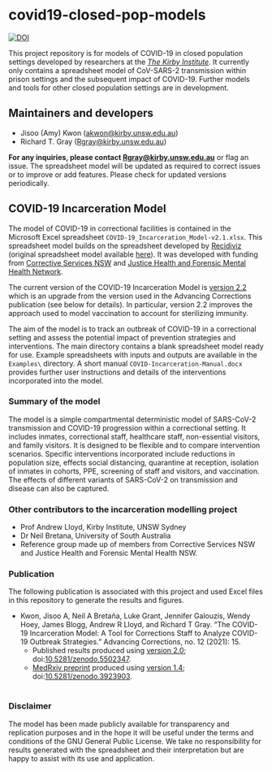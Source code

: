 # covid19-closed-pop-models

[![DOI](https://zenodo.org/badge/DOI/10.5281/zenodo.3825969.svg)](https://doi.org/10.5281/zenodo.3825969)

This project repository is for models of COVID-19 in closed population settings developed by researchers at the [_The Kirby Institute_](https://kirby.unsw.edu.au/). It currently only contains a spreadsheet model of CoV-SARS-2 transmission within prison settings and the subsequent impact of COVID-19. Further models and tools for other closed population settings are in development.

## Maintainers and developers

* Jisoo (Amy) Kwon (akwon@kirby.unsw.edu.au)
* Richard T. Gray (Rgray@kirby.unsw.edu.au)

**For any inquiries, please contact Rgray@kirby.unsw.edu.au** or flag an issue. The spreadsheet model will be updated as required to correct issues or to improve or add features. Please check for updated versions periodically. 

## COVID-19 Incarceration Model

The model of COVID-19 in correctional facilities is contained in the Microsoft Excel spreadsheet `COVID-19_Incarceration_Model-v2.1.xlsx`. This spreadsheet model builds on the spreadsheet developed by [Recidiviz](https://www.recidiviz.org/) (original spreadsheet model available [here](https://github.com/Recidiviz/covid19-dashboard)). It was developed with funding from [Corrective Services NSW](https://www.correctiveservices.justice.nsw.gov.au/) and [Justice Health and Forensic Mental Health Network](https://www.justicehealth.nsw.gov.au/). 

The current version of the COVID-19 Incarceration Model is [version 2.2](https://github.com/The-Kirby-Institute/covid19-closed-pop-models/releases/tag/v2.2) which is an upgrade from the version used in the Advancing Corrections publication (see below for details). In particular, version 2.2 improves the approach used to model vaccination to account for sterilizing immunity.

The aim of the model is to track an outbreak of COVID-19 in a correctional setting and assess the potential impact of prevention strategies and interventions. The main directory contains a blank spreadsheet model ready for use. Example spreadsheets with inputs and outputs are available in the `Examples\` directory. A short manual `COVID-Incarceration-Manual.docx` provides further user instructions and details of the interventions incorporated into the model. 

### Summary of the model 

The model is a simple compartmental deterministic model of SARS-CoV-2 transmission and COVID-19 progression within a correctional setting. It includes inmates, correctional staff, healthcare staff, non-essential visitors, and family visitors. It is designed to be flexible and to compare intervention scenarios. Specific interventions incorporated include reductions in population size, effects social distancing, quarantine at reception, isolation of inmates in cohorts, PPE, screening of staff and visitors, and vaccination. The effects of different variants of SARS-CoV-2 on transmission and disease can also be captured. 

### Other contributors to the incarceration modelling project

* Prof Andrew Lloyd, Kirby Institute, UNSW Sydney
* Dr Neil Bretana, University of South Australia
* Reference group made up of members from Corrective Services NSW and Justice Health and Forensic Mental Health NSW. 

### Publication

The following publication is associated with this project and used Excel files in this repository to generate the results and figures. 

- Kwon, Jisoo A, Neil A Bretaña, Luke Grant, Jennifer Galouzis, Wendy Hoey, James Blogg, Andrew R Lloyd, and Richard T Gray. “The COVID-19 Incarceration Model: A Tool for Corrections Staff to Analyze COVID-19 Outbreak Strategies.” Advancing Corrections, no. 12 (2021): 15.
    - Published results produced using [version 2.0](https://github.com/The-Kirby-Institute/covid19-closed-pop-models/releases/tag/v2.0); doi:[10.5281/zenodo.5502347](https://zenodo.org/record/5502347).
    - [MedRxiv preprint](https://www.medrxiv.org/content/10.1101/2021.02.18.21252032v1) produced using [version 1.4](https://github.com/The-Kirby-Institute/covid19-closed-pop-models/releases/tag/v1.4); doi:[10.5281/zenodo.3923903](https://zenodo.org/record/3923903).
<br></br>
### Disclaimer

The model has been made publicly available for transparency and replication purposes and in the hope it will be useful under the terms and conditions of the GNU General Public License. We take no responsibility for results generated with the spreadsheet and their interpretation but are happy to assist with its use and application. 

